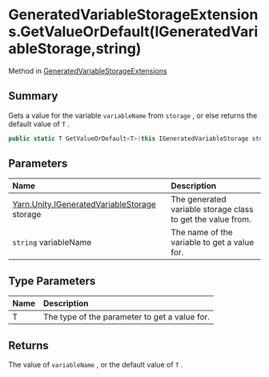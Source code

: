 # GeneratedVariableStorageExtensions.GetValueOrDefault(IGeneratedVariableStorage,string)

Method in [GeneratedVariableStorageExtensions](/docs/api/csharp/yarn.unity.generatedvariablestorageextensions.md)

## Summary


Gets a value for the variable  <code>variableName</code>  from
<code>storage</code> , or else returns the default value of
<code>T</code> .


```csharp
public static T GetValueOrDefault<T>(this IGeneratedVariableStorage storage, string variableName) where T : IConvertible
```

## Parameters

|Name|Description|
|:---|:---|
|[Yarn.Unity.IGeneratedVariableStorage](/docs/api/csharp/yarn.unity.igeneratedvariablestorage.md) storage|The generated variable storage class to get the value from.|
|`string` variableName|The name of the variable to get a value for.|

## Type Parameters

|Name|Description|
|:---|:---|
|T|The type of the parameter to get a value for.|

## Returns

The value of  <code>variableName</code> , or the
default value of
<code>T</code> .


